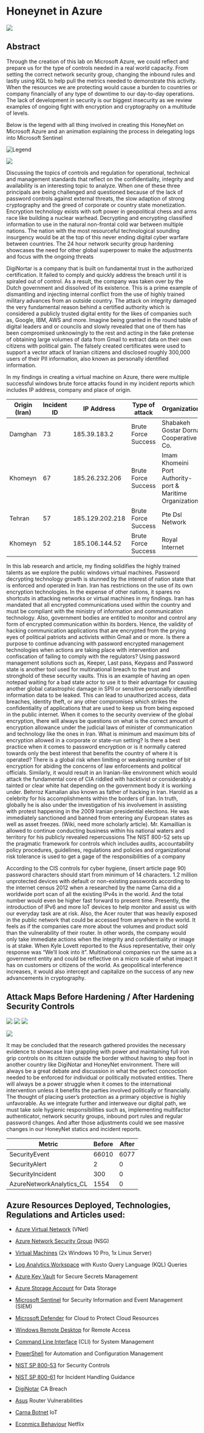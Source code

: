 # Honeynet in Azure

![](https://imgur.com/18TSMJA.gif)

## Abstract

Through the creation of this lab on Microsoft Azure, we could reflect and prepare us for the type of controls needed in a real world capacity.  From setting the correct network security group, changing the inbound rules and lastly using KQL to help pull the metrics needed to demonstrate this activity.  When the resources we are protecting would cause a burden to countries or company financially of any type of  downtime to our day-to-day operations.   The lack of development in security is our biggest insecurity as we review examples of ongoing fight with encryption and cryptography on a multitude of levels. 

Below is the legend with all thing involved in creating this HoneyNet on Microsoft Azure and an animation explaining the process in delegating logs into Microsoft Sentinel

![Legend](https://i.imgur.com/a/FoBOsn5.png)

![](https://github.com/weshzu/honeypot/blob/main/uvAbdzZ.gif?raw=true)

Discussing the topics of controls and regulation for operational, technical and management standards that reflect on the confidentiality, integrity and availability is an interesting topic to analyze.  When one of these three principals are being challenged and questioned because of the lack of password controls against external threats, the slow adaption of strong cryptography and the greed of corporate or country state monetization.  Encryption technology exists with soft power in geopolitical chess and arms race like building a nuclear warhead.  Decrypting and encrypting classified information to use in the natural non-frontal cold war between multiple nations.  The nation with the most resourceful technological sounding insurgency would be at the top of this never ending digital cyber warfare between countries.  The 24 hour network security group hardening showcases the need for other global superpower to make the adjustments and focus with the ongoing threats 

DigiNortar is a company that is built on fundamental trust in the authorized certification.  It failed to comply and quickly address the breach until it is spiraled out of control.  As a result, the company was taken over by the Dutch government and dissolved of its existence.  This is a prime example of dismantling and injecting internal conflict from the use of highly trained military advances from an outside country.  The attack on integrity damaged the very fundamental reason behind a certified authority which is considered a publicly trusted digital entity for the likes of companies such as, Google, IBM, AWS and more.  Imagine being granted in the round table of digital leaders and or councils and slowly revealed that one of them has been compromised unknowingly to the rest and acting in the fake pretense of obtaining large volumes of data from Gmail to extract data on their own citizens with political gain.  The falsely created certificates were used to support a vector attack of Iranian citizens and disclosed roughly 300,000 users of their PII information, also known as personally identified information. 

In my findings in creating a virtual machine on Azure, there were multiple successful windows brute force attacks found in my incident reports which includes IP address, company and place of origin. 

 | Origin (Iran)            | Incident ID   | IP Address       | Type of attack       | Organization                                               |
| ------------------------ | ------------- | -----------------|----------------------|------------------------------------------------------------|
| Damghan                  | 73            | 185.39.183.2     | Brute Force Success  | Shabakeh Gostar Dorna Cooperative Co.                      |
| Khomeyn                  | 67            | 185.26.232.206   | Brute Force Success  | Imam Khomeini Port Authority-port & Maritime Organization  |
| Tehran                   | 57            | 185.129.202.218  | Brute Force Success  | Pte Dsl Network                                            |
| Khomeyn                  | 52            | 185.106.144.52   | Brute Force Success  | Royal Internet                                             |


In this lab research and article, my finding solidifies the highly trained talents as we explore the public windows virtual machines.  Password decrypting technology growth is stunned by the interest of nation state that is enforced and operated in Iran.  Iran has restrictions on the use of its own encryption technologies.  In the expense of other nations, it spares no shortcuts in attacking networks or virtual machines in my findings.  Iran has mandated that all encrypted communications used within the country and must be compliant with the ministry of information and communication technology.  Also, government bodies are entitled to monitor and control any form of encrypted communication within its borders.  Hence, the validity of hacking communication applications that are encrypted from the prying eyes of political patriots and activists within Gmail and or more.  Is there a purpose to continue advancing with password encrypted management technologies when actions are taking place with intervention and confiscation of failing to comply with the regulators?  Using password management solutions such as, Keeper, Last pass, Keypass and Password state is another tool used for multinational breach to the trust and stronghold of these security vaults.  This is an example of having an open notepad waiting for a bad state actor to use it to their advantage for causing another global catastrophic damage in SPII or sensitive personally identified information data to be leaked.  This can lead to unauthorized access, data breaches, identity theft, or any other compromises which strikes the confidentiality of applications that are used to keep us from being exposed in the public internet.  When it comes to the security overview of the global encryption, there will always be questions on what is the correct amount of encryption allowance under the judicial laws of minister of communication and technology like the ones in Iran.  What is minimum and maximum bits of encryption allowed in a corporate or state-run setting?   Is there a best practice when it comes to password encryption or is it normally catered towards only the best interest that benefits the country of where it is operated?  There is a global risk when limiting or weakening number of bit encryption for abiding the concerns of law enforcements and political officials.  Similarly, it would result in an Iranian-like environment which would attack the fundamental core of CIA riddled with hacktivist or considerably a tainted or clear white hat depending on the government body it is working under.  Behrroz Kamalian also known as father of hacking in Iran.  Harold as a celebrity for his accomplishments within the borders of Iran.  In truth, globally he is also under the investigation of his involvement in assisting with protest happening in the 2009 Iranian presidential elections.  He was immediately sanctioned and banned from entering any European states as well as asset freezes. (Wiki, need more scholarly article).  Mr. Kamaillian is allowed to continue conducting business within his national waters and territory for his publicly revealed repercussions The NIST 800-52 sets up the pragmatic framework for controls which includes audits, accountability policy procedures, guidelines, regulations and policies and organizational risk tolerance is used to get a gage of the responsibilities of a company 

According to the CIS controls for cyber hygiene,  (insert article page 90) password characters should start from minimum of 14 characters.  1.2 million unprotected devices with default or non-existing passwords according to the internet census 2012 when a researched by the name Carna did a worldwide port scan of all the existing IPv4s in the world. And the total number would even be higher fast forward to present time.  Presently, the introduction of IPv6 and more IoT devices to help monitor and assist us with our everyday task are at risk.  Also, the Acer router that was heavily exposed in the public network that could be accessed from anywhere in the world.  It feels as if the companies care more about the volumes and product sold than the vulnerability of their router.  In other words, the company would only take immediate actions when the integrity and confidentiality or image is at stake.  When Kyle Lovett reported to the Asus representative, their only response was “We’ll look into it”.  Multinational companies run the same as a government entity and could be reflective on a micro scale of what impact it has on customers or citizens of the world.  As geopolitical interference increases, it would also intercept and capitalize on the success of any new advancements in cryptography.   

## Attack Maps Before Hardening / After Hardening Security Controls 

![](https://imgur.com/r0FakBf.gif) ![](https://imgur.com/48HmREZ.gif) ![](https://imgur.com/cw7kW1l.gif)

![](https://imgur.com/kzulV6b.gif)

It may be concluded that the research gathered provides the necessary evidence to showcase Iran grappling with power and maintaining full iron grip controls on its citizen outside the border without having to step foot in another country like DigiNotar and HoneyNet environment.  There will always be a great debate and discussion in what the perfect concoction needed to be enforced for individual or politically motivated entities.  There will always be a power struggle when it comes to the international intervention unless it benefits the parties involved politically or financially.  The thought of placing user’s protection as a primary objective is highly unfavorable.  As we integrate further and interweave our digital path, we must take sole hygienic responsibilities such as, implementing multifactor authenticator, network security groups, inbound port rules and regular password changes.  And after those adjustments could we see massive changes in our HoneyNet statics and incident reports. 

| Metric                   | Before | After
| ------------------------ | -----  | -----
| SecurityEvent            | 66010  |  6077
| SecurityAlert            | 2      |  0
| SecurityIncident         | 300    |  0
| AzureNetworkAnalytics_CL | 1554   |  0

## Azure Resources Deployed, Technologies, Regulations and Articles used: 

- [Azure Virtual Network](https://learn.microsoft.com/en-us/azure/virtual-network/virtual-networks-overview) (VNet) 

- [Azure Network Security Group](https://learn.microsoft.com/en-us/azure/virtual-network/network-security-groups-overview) (NSG) 
- [Virtual Machines](https://learn.microsoft.com/en-us/azure/virtual-machines/overview) (2x Windows 10 Pro, 1x Linux Server) 
- [Log Analytics Workspace](https://learn.microsoft.com/en-us/azure/azure-monitor/logs/log-analytics-workspace-overview) with Kusto Query Language (KQL) Queries 
- [Azure Key Vault](https://learn.microsoft.com/en-us/azure/key-vault/general/basic-concepts) for Secure Secrets Management 
- [Azure Storage Account](https://learn.microsoft.com/en-us/azure/storage/common/storage-account-overview) for Data Storage 
- [Microsoft Sentinel](https://learn.microsoft.com/en-us/azure/sentinel/overview) for Security Information and Event Management (SIEM) 
- [Microsoft Defender](https://learn.microsoft.com/en-us/azure/defender-for-cloud/defender-for-cloud-introduction) for Cloud to Protect Cloud Resources 
- [Windows Remote Desktop](https://support.microsoft.com/en-us/windows/how-to-use-remote-desktop-5fe128d5-8fb1-7a23-3b8a-41e636865e8c) for Remote Access 
- [Command Line Interface](https://www.w3schools.com/whatis/whatis_cli.asp) (CLI) for System Management 
- [PowerShell](https://learn.microsoft.com/en-us/powershell/scripting/overview?view=powershell-7.3) for Automation and Configuration Management 
- [NIST SP 800-53](https://csrc.nist.gov/publications/detail/sp/800-53/rev-5/final) for Security Controls 
- [NIST SP 800-61](https://www.nist.gov/privacy-framework/nist-sp-800-61) for Incident Handling Guidance
- [DigiNotar](https://spectrum.ieee.org/diginotar-certificate-authority-breach-crashes-egovernment-in-the-netherlands)  CA Breach
- [Asus](https://www.cnet.com/news/privacy/asus-router-vulnerabilities-go-unfixed-despite-reports/) Router Vulnerabilities
- [Carna Botnet](https://www.brookings.edu/articles/how-big-is-the-internet-of-things-and-how-big-will-it-get/) IoT
- [Econmics Behaviour](https://www.digitaljournal.com/entertainment/netflix-password-sharing-and-the-power-of-behavioural-economics/article) Netflix




